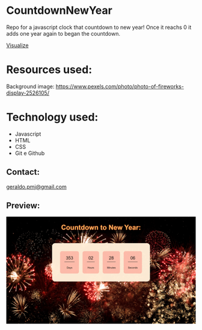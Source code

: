 # CountdownNewYear
Repo for a javascript clock that countdown to new year! Once it reachs 0 it adds one year again to began the countdown.

[Visualize](https://geraldopmj.github.io/CountdownNewYear/)

# Resources used:

Background image: https://www.pexels.com/photo/photo-of-fireworks-display-2526105/

# Technology used:

- Javascript
- HTML
- CSS
- Git e Github

## Contact:

geraldo.pmj@gmail.com

## Preview:

![preview](./preview.png)
